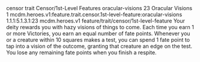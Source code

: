 <ability>
  <metadata>
    <class>censor</class>
    <feature_type>trait</feature_type>
    <file_dpath>Censor/1st-Level Features</file_dpath>
    <item_id>oracular-visions</item_id>
    <item_index>23</item_index>
    <item_name>Oracular Visions</item_name>
    <level>1</level>
    <scc>mcdm.heroes.v1:feature.trait.censor.1st-level-feature:oracular-visions</scc>
    <scdc>1.1.1:5.1.3.1:23</scdc>
    <source>mcdm.heroes.v1</source>
    <type>feature/trait/censor/1st-level-feature</type>
  </metadata>
  <effects>
    <effect type="mundane">Your deity rewards you with hazy visions of things to come. Each time you earn 1 or more Victories, you earn an equal number of fate points. Whenever you or a creature within 10 squares makes a test, you can spend 1 fate point to tap into a vision of the outcome, granting that creature an edge on the test. You lose any remaining fate points when you finish a respite.</effect>
  </effects>
</ability>
